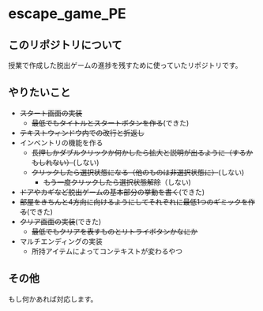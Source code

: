 # escape_game_PE

## このリポジトリについて

   授業で作成した脱出ゲームの進捗を残すために使っていたリポジトリです。
  
  
## やりたいこと

- ~~スタート画面の実装~~
  - ~~最低でもタイトルとスタートボタンを作る~~(できた)
- ~~テキストウィンドウ内での改行と折返し~~
- インベントリの機能を作る
  - ~~長押しかダブルクリックか何かしたら拡大と説明が出るように（するかもしれない）~~(しない)
  - ~~クリックしたら選択状態になる（他のものは非選択状態に）~~(しない)
    - ~~もう一度クリックしたら選択状態解除~~（しない)
- ~~ドアやカギなど脱出ゲームの基本部分の挙動を書く~~(できた)
- ~~部屋をきちんと4方向に向けるようにしてそれぞれに最低1つのギミックを作る~~(できた)
- ~~クリア画面の実装~~(できた)
  - ~~最低でもクリアを表すものとリトライボタンかなにか~~
- マルチエンディングの実装
  - 所持アイテムによってコンテキストが変わるやつ
  
##  その他
もし何かあれば対応します。
